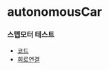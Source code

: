 # autonomousCar

### 스텝모터 테스트  
* [코드](https://github.com/mtinet/autonomousCar/blob/master/code/stepperMotor.ino)  
* [회로연결](https://github.com/mtinet/autonomousCar/blob/master/image/stepMotorCircuit.jpg?raw=true)  
